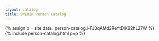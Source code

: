 ```yaml
---
layout: catalog
title: SWERIK Person Catalog
---
```

{% assign p = site.data._person-catalog.i-FJ3qAMd2ReYtDiK92hL27W %}
{% include person-catalog.html p=p %}


